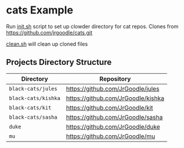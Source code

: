 # cats Example

Run [init.sh](init.sh) script to set up clowder directory for cat repos. Clones from https://github.com/jrgoodle/cats.git

[clean.sh](clean.sh) will clean up cloned files

## Projects Directory Structure

| Directory | Repository |
|-----------|------------|
| `black-cats/jules` | https://github.com/JrGoodle/jules |
| `black-cats/kishka` | https://github.com/JrGoodle/kishka |
| `black-cats/kit` | https://github.com/JrGoodle/kit |
| `black-cats/sasha` | https://github.com/JrGoodle/sasha |
| `duke` | https://github.com/JrGoodle/duke |
| `mu` | https://github.com/JrGoodle/mu |
